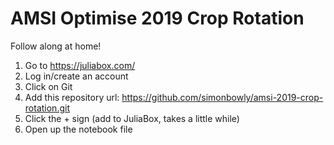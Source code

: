 # AMSI Optimise 2019 Crop Rotation

Follow along at home!

1. Go to https://juliabox.com/
2. Log in/create an account
3. Click on Git
4. Add this repository url: https://github.com/simonbowly/amsi-2019-crop-rotation.git
5. Click the + sign (add to JuliaBox, takes a little while)
6. Open up the notebook file

